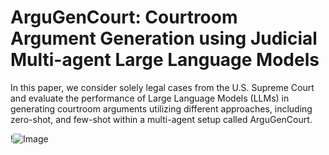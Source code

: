 # ArguGenCourt: Courtroom Argument Generation using Judicial Multi-agent Large Language Models
In this paper, we consider solely legal cases from the U.S. Supreme Court and evaluate the performance of Large Language Models (LLMs) in generating courtroom arguments utilizing different approaches, including zero-shot, and few-shot within a multi-agent setup called ArguGenCourt.

!![Image](https://github.com/user-attachments/assets/3a5cea0d-a6d5-433e-8a3e-9d684c77c091)
